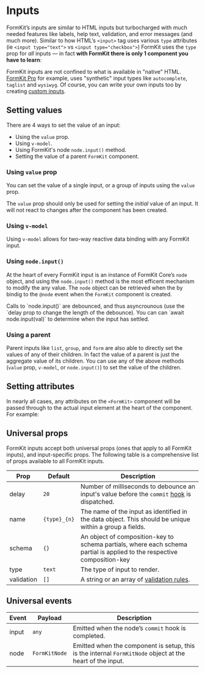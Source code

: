 # Inputs

FormKit’s inputs are similar to HTML inputs but turbocharged with much needed features like labels, help text, validation, and error messages (and much more). Similar to how HTML’s `<input>` tag uses various `type` attributes (ie `<input type="text">` vs `<input type="checkbox">`) FormKit uses the `type` prop for _all_ inputs — in fact __with FormKit there is only 1 component you have to learn__:

<code-example
  name="Text input"
  file="/_content/examples/single-component/single-component"
  langs="vue">
</code-example>

FormKit inputs are not confined to what is available in "native" HTML. [FormKit Pro](/pro) for example, uses "synthetic" input types like `autocomplete`, `taglist` and `wysiwyg`. Of course, you can write your own inputs too by creating [custom inputs](/guides/custom-input).

## Setting values
<!-- vue-specific -->
There are 4 ways to set the value of an input:

- Using the `value` prop.
- Using `v-model`.
- Using FormKit's node `node.input()` method.
- Setting the value of a parent `FormKit` component.

### Using `value` prop

You can set the value of a single input, or a group of inputs using the `value`
prop.

<code-example
  name="Value prop"
  file="/_content/examples/value-prop/value-prop"
  langs="vue">
</code-example>

<callout type="warning">
The <code>value</code> prop should only be used for setting the <em>initial</em> value of an input. It will not react to changes after the component has been created.
</callout>

### Using `v-model`
<!-- vue-specific -->
Using `v-model` allows for two-way reactive data binding with any FormKit input.


<code-example
  name="Input v-model"
  file="/_content/examples/v-model/v-model"
  langs="vue">
</code-example>

### Using `node.input()`

At the heart of every FormKit input is an instance of FormKit Core’s `node`
object, and using the `node.input()` method is the most efficent mechanism to
modify the any value. The `node` object can be retrieved when the by bindig to
the `@node` event when the `FormKit` component is created.

<code-example
  name="Input v-model"
  file="/_content/examples/node-input/node-input"
  langs="vue">
</code-example>

<callout type="tip">
Calls to `node.input()` are debounced, and thus asyncrounous (use the `delay prop to change the length of the debounce). You can can `await node.input(val)` to determine when the input has settled.
</callout>

### Using a parent

Parent inputs like `list`, `group`, and `form` are also able to directly set the values of any of their children. In fact the value of a parent is just the aggregate value of its children. You can use any of the above methods (`value` prop, `v-model`, or `node.input()`) to set the value of the children.

<code-example
  name="Parent input"
  file="/_content/examples/parent-input/parent-input"
  langs="vue">
</code-example>

## Setting attributes

In nearly all cases, any attributes on the `<FormKit>` component will be passed through to the actual input element at the heart of the component. For example:

<code-example
  name="Text input"
  file="/_content/examples/attributes/attributes"
  langs="vue">
</code-example>

## Universal props

FormKit inputs accept both universal props (ones that apply to all FormKit inputs), and input-specific props. The following table is a comprehensive list of props available to all FormKit inputs.

Prop       |  Default    | Description
-----------|-------------|------------------------------------------------------
delay      | `20`        | Number of milliseconds to debounce an input's value before the `commit` [hook](/essentials/hooks) is dispatched.
name       | `{type}_{n}`| The name of the input as identified in the data object. This should be unique within a group a fields.
schema     | `{}`        | An object of composition-key to schema partials, where each schema partial is applied to the respective composition-key
type       | `text`      | The type of input to render.
validation | `[]`        | A string or an array of [validation rules](/essentials/validation).

## Universal events

Event      | Payload       | Description
-----------|---------------|----------------------------------------------------
input      | `any`         | Emitted when the node’s `commit` hook is completed.
node       | `FormKitNode` | Emitted when the component is setup, this is the internal `FormKitNode` object at the heart of the input.
